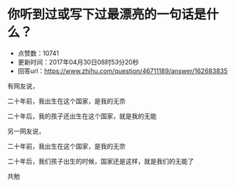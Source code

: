 # 你听到过或写下过最漂亮的一句话是什么？
- 点赞数：10741
- 更新时间：2017年04月30日08时53分20秒
- 回答url：https://www.zhihu.com/question/46711189/answer/162683835
<body>
 <p data-pid="1EL9u94Y">有网友说，</p>
 <p data-pid="8qWQ9x-Z">二十年前，我出生在这个国家，是我的无奈</p>
 <p data-pid="clfYFKak">二十年后，我的孩子还出生在这个国家，就是我的无能</p>
 <p data-pid="Julhc4MM">另一网友说，</p>
 <p data-pid="as3ZDJu2">二十年前，我出生在这个国家，是我的无奈</p>
 <p data-pid="29taOpLL">二十年后，我们孩子出生的时候，国家还是这样，就是我们的无能了</p>
 <p data-pid="4kHIkykO">共勉</p>
</body>